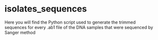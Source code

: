 # isolates_sequences
Here you will find the Python script used to generate the trimmed sequences for every .ab1 file of the DNA samples that were sequenced by Sanger method
